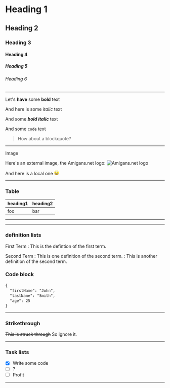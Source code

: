 # Heading 1
## Heading 2
### Heading 3
#### Heading 4
##### Heading 5
###### Heading 6

---

Let's **have** some **bold** text

And here is some *italic* text

And some ***bold italic*** text

And some `code` text

> How about a blockquote?


---

Image

Here's an external image, the Amigans.net logo: 
![Amigans.net logo](https://www.amigans.net/themes/os4ice/images/logo_alt.png)

And here is a local one
![local image](emoticon_bigsmile)

----

### Table

| heading1 | heading2 |
| --- | --- |
| foo | bar |
---

---


### definition lists

First Term
: This is the defintion of the first term.

Second Term
: This is one definition of the second term.
: This is another definition of the second term.

### Code block

```
{
  "firstName": "John",
  "lastName": "Smith",
  "age": 25
}
```
---

### Strikethrough

~~This is struck through~~ So ignore it.

----

### Task lists

- [x] Write some code
- [ ] ?
- [ ] Profit

---
